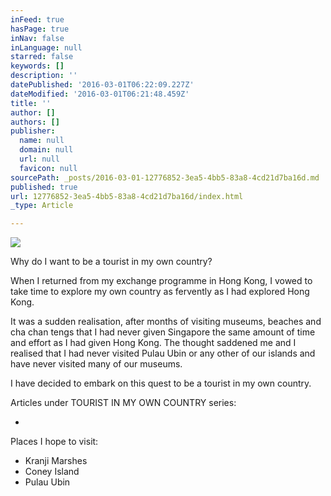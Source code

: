 ```yaml
---
inFeed: true
hasPage: true
inNav: false
inLanguage: null
starred: false
keywords: []
description: ''
datePublished: '2016-03-01T06:22:09.227Z'
dateModified: '2016-03-01T06:21:48.459Z'
title: ''
author: []
authors: []
publisher:
  name: null
  domain: null
  url: null
  favicon: null
sourcePath: _posts/2016-03-01-12776852-3ea5-4bb5-83a8-4cd21d7ba16d.md
published: true
url: 12776852-3ea5-4bb5-83a8-4cd21d7ba16d/index.html
_type: Article

---
```

![](https://the-grid-user-content.s3-us-west-2.amazonaws.com/1a7b5766-43c7-4f14-9145-99a4a91b02ce.jpg)

Why do I want to be a tourist in my own country?

When I returned from my exchange programme in Hong Kong, I vowed to take time to explore my own country as fervently as I had explored Hong Kong. 

It was a sudden realisation, after months of visiting museums, beaches and cha chan tengs that I had never given Singapore the same amount of time and effort as I had given Hong Kong. The thought saddened me and I realised that I had never visited Pulau Ubin or any other of our islands and have never visited many of our museums. 

I have decided to embark on this quest to be a tourist in my own country. 

Articles under TOURIST IN MY OWN COUNTRY series:

-

Places I hope to visit:

* Kranji Marshes
* Coney Island
* Pulau Ubin